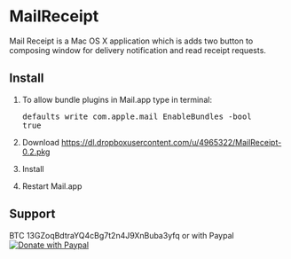 MailReceipt
=========

Mail Receipt is a Mac OS X application which is adds two button to composing window for delivery notification and read receipt requests.

Install
-------

1. To allow bundle plugins in Mail.app type in terminal: <pre>defaults write com.apple.mail EnableBundles -bool true</pre>

2. Download https://dl.dropboxusercontent.com/u/4965322/MailReceipt-0.2.pkg

3. Install

4. Restart Mail.app

Support
-------

BTC 13GZoqBdtraYQ4cBg7t2n4J9XnBuba3yfq or with Paypal [![Donate with Paypal](https://www.paypalobjects.com/webstatic/en_US/btn/btn_donate_pp_142x27.png)](https://www.paypal.com/cgi-bin/webscr?cmd=_s-xclick&hosted_button_id=6EHPY7RM8A4JY)
